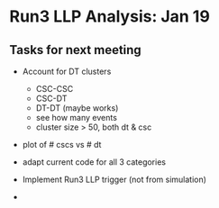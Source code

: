 # Run3 LLP Analysis: Jan 19

## Tasks for next meeting
- Account for DT clusters
  - CSC-CSC
  - CSC-DT
  - DT-DT (maybe works)
  - see how many events
  - cluster size > 50, both dt & csc

- plot of # cscs vs # dt
- adapt current code for all 3 categories

- Implement Run3 LLP trigger (not from simulation)
-  